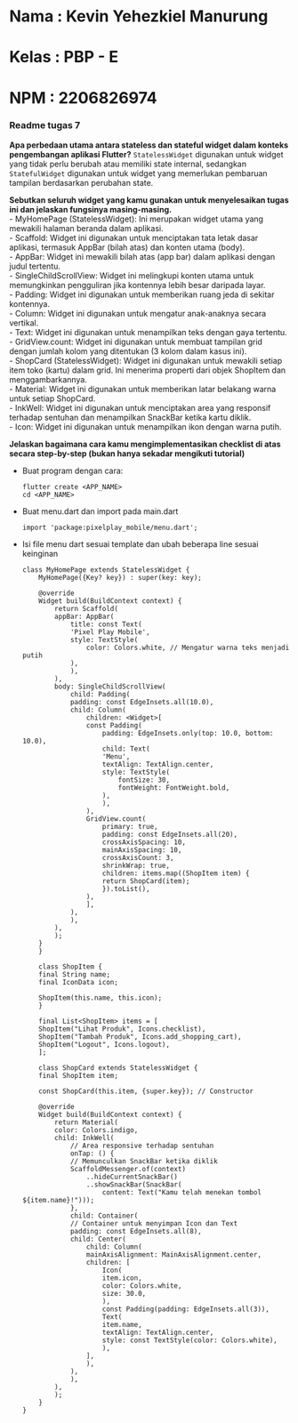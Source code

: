 # Nama : Kevin Yehezkiel Manurung
# Kelas : PBP - E
# NPM : 2206826974

### Readme tugas 7
**Apa perbedaan utama antara stateless dan stateful widget dalam konteks pengembangan aplikasi Flutter?**
    ``StatelessWidget`` digunakan untuk widget yang tidak perlu berubah atau memiliki state internal, sedangkan ``StatefulWidget`` digunakan untuk widget yang memerlukan pembaruan tampilan berdasarkan perubahan state.

**Sebutkan seluruh widget yang kamu gunakan untuk menyelesaikan tugas ini dan jelaskan fungsinya masing-masing.**  
    - MyHomePage (StatelessWidget): Ini merupakan widget utama yang mewakili halaman beranda dalam aplikasi.  
    - Scaffold: Widget ini digunakan untuk menciptakan tata letak dasar aplikasi, termasuk AppBar (bilah atas) dan konten utama (body).  
    - AppBar: Widget ini mewakili bilah atas (app bar) dalam aplikasi dengan judul tertentu.  
    - SingleChildScrollView: Widget ini melingkupi konten utama untuk memungkinkan pengguliran jika kontennya lebih besar daripada layar.  
    - Padding: Widget ini digunakan untuk memberikan ruang jeda di sekitar kontennya.  
    - Column: Widget ini digunakan untuk mengatur anak-anaknya secara vertikal.  
    - Text: Widget ini digunakan untuk menampilkan teks dengan gaya tertentu.  
    - GridView.count: Widget ini digunakan untuk membuat tampilan grid dengan jumlah kolom yang ditentukan (3 kolom dalam kasus ini).  
    - ShopCard (StatelessWidget): Widget ini digunakan untuk mewakili setiap item toko (kartu) dalam grid. Ini menerima properti dari objek ShopItem dan menggambarkannya.  
    - Material: Widget ini digunakan untuk memberikan latar belakang warna untuk setiap ShopCard.  
    - InkWell: Widget ini digunakan untuk menciptakan area yang responsif terhadap sentuhan dan menampilkan SnackBar ketika kartu diklik.    
    - Icon: Widget ini digunakan untuk menampilkan ikon dengan warna putih.  

**Jelaskan bagaimana cara kamu mengimplementasikan checklist di atas secara step-by-step (bukan hanya sekadar mengikuti tutorial)**
- Buat program dengan cara:
    ```
    flutter create <APP_NAME>
    cd <APP_NAME>
    ```
- Buat menu.dart dan import pada main.dart
    ```
    import 'package:pixelplay_mobile/menu.dart';
    ```
- Isi file menu dart sesuai template dan ubah beberapa line sesuai keinginan
    ```
    class MyHomePage extends StatelessWidget {
        MyHomePage({Key? key}) : super(key: key);

        @override
        Widget build(BuildContext context) {
            return Scaffold(
            appBar: AppBar(
                title: const Text(
                'Pixel Play Mobile',
                style: TextStyle(
                    color: Colors.white, // Mengatur warna teks menjadi putih
                ),
                ),
            ),
            body: SingleChildScrollView(
                child: Padding(
                padding: const EdgeInsets.all(10.0),
                child: Column(
                    children: <Widget>[
                    const Padding(
                        padding: EdgeInsets.only(top: 10.0, bottom: 10.0),
                        child: Text(
                        'Menu',
                        textAlign: TextAlign.center,
                        style: TextStyle(
                            fontSize: 30,
                            fontWeight: FontWeight.bold,
                        ),
                        ),
                    ),
                    GridView.count(
                        primary: true,
                        padding: const EdgeInsets.all(20),
                        crossAxisSpacing: 10,
                        mainAxisSpacing: 10,
                        crossAxisCount: 3,
                        shrinkWrap: true,
                        children: items.map((ShopItem item) {
                        return ShopCard(item);
                        }).toList(),
                    ),
                    ],
                ),
                ),
            ),
            );
        }
        }

        class ShopItem {
        final String name;
        final IconData icon;

        ShopItem(this.name, this.icon);
        }

        final List<ShopItem> items = [
        ShopItem("Lihat Produk", Icons.checklist),
        ShopItem("Tambah Produk", Icons.add_shopping_cart),
        ShopItem("Logout", Icons.logout),
        ];

        class ShopCard extends StatelessWidget {
        final ShopItem item;

        const ShopCard(this.item, {super.key}); // Constructor

        @override
        Widget build(BuildContext context) {
            return Material(
            color: Colors.indigo,
            child: InkWell(
                // Area responsive terhadap sentuhan
                onTap: () {
                // Memunculkan SnackBar ketika diklik
                ScaffoldMessenger.of(context)
                    ..hideCurrentSnackBar()
                    ..showSnackBar(SnackBar(
                        content: Text("Kamu telah menekan tombol ${item.name}!")));
                },
                child: Container(
                // Container untuk menyimpan Icon dan Text
                padding: const EdgeInsets.all(8),
                child: Center(
                    child: Column(
                    mainAxisAlignment: MainAxisAlignment.center,
                    children: [
                        Icon(
                        item.icon,
                        color: Colors.white,
                        size: 30.0,
                        ),
                        const Padding(padding: EdgeInsets.all(3)),
                        Text(
                        item.name,
                        textAlign: TextAlign.center,
                        style: const TextStyle(color: Colors.white),
                        ),
                    ],
                    ),
                ),
                ),
            ),
            );
        }
    }
    ```